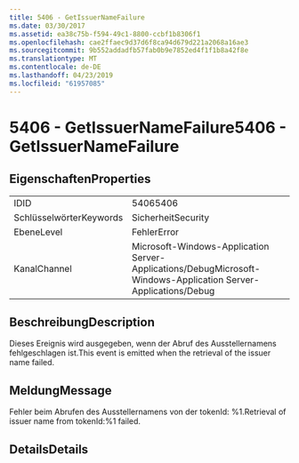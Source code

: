 ```yaml
---
title: 5406 - GetIssuerNameFailure
ms.date: 03/30/2017
ms.assetid: ea38c75b-f594-49c1-8800-ccbf1b8306f1
ms.openlocfilehash: cae2ffaec9d37d6f8ca94d679d221a2068a16ae3
ms.sourcegitcommit: 9b552addadfb57fab0b9e7852ed4f1f1b8a42f8e
ms.translationtype: MT
ms.contentlocale: de-DE
ms.lasthandoff: 04/23/2019
ms.locfileid: "61957085"
---
```

# <a name="5406---getissuernamefailure"></a><span data-ttu-id="22320-102">5406 - GetIssuerNameFailure</span><span class="sxs-lookup"><span data-stu-id="22320-102">5406 - GetIssuerNameFailure</span></span>
## <a name="properties"></a><span data-ttu-id="22320-103">Eigenschaften</span><span class="sxs-lookup"><span data-stu-id="22320-103">Properties</span></span>  
  
|||  
|-|-|  
|<span data-ttu-id="22320-104">ID</span><span class="sxs-lookup"><span data-stu-id="22320-104">ID</span></span>|<span data-ttu-id="22320-105">5406</span><span class="sxs-lookup"><span data-stu-id="22320-105">5406</span></span>|  
|<span data-ttu-id="22320-106">Schlüsselwörter</span><span class="sxs-lookup"><span data-stu-id="22320-106">Keywords</span></span>|<span data-ttu-id="22320-107">Sicherheit</span><span class="sxs-lookup"><span data-stu-id="22320-107">Security</span></span>|  
|<span data-ttu-id="22320-108">Ebene</span><span class="sxs-lookup"><span data-stu-id="22320-108">Level</span></span>|<span data-ttu-id="22320-109">Fehler</span><span class="sxs-lookup"><span data-stu-id="22320-109">Error</span></span>|  
|<span data-ttu-id="22320-110">Kanal</span><span class="sxs-lookup"><span data-stu-id="22320-110">Channel</span></span>|<span data-ttu-id="22320-111">Microsoft-Windows-Application Server-Applications/Debug</span><span class="sxs-lookup"><span data-stu-id="22320-111">Microsoft-Windows-Application Server-Applications/Debug</span></span>|  
  
## <a name="description"></a><span data-ttu-id="22320-112">Beschreibung</span><span class="sxs-lookup"><span data-stu-id="22320-112">Description</span></span>  
 <span data-ttu-id="22320-113">Dieses Ereignis wird ausgegeben, wenn der Abruf des Ausstellernamens fehlgeschlagen ist.</span><span class="sxs-lookup"><span data-stu-id="22320-113">This event is emitted when the retrieval of the issuer name failed.</span></span>  
  
## <a name="message"></a><span data-ttu-id="22320-114">Meldung</span><span class="sxs-lookup"><span data-stu-id="22320-114">Message</span></span>  
 <span data-ttu-id="22320-115">Fehler beim Abrufen des Ausstellernamens von der tokenId: %1.</span><span class="sxs-lookup"><span data-stu-id="22320-115">Retrieval of issuer name from tokenId:%1 failed.</span></span>  
  
## <a name="details"></a><span data-ttu-id="22320-116">Details</span><span class="sxs-lookup"><span data-stu-id="22320-116">Details</span></span>
